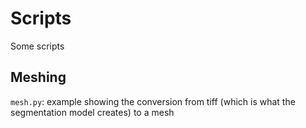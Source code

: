 Scripts
====
Some scripts


Meshing
----
`mesh.py`: example showing the conversion from tiff (which is what the segmentation model creates) to a mesh
